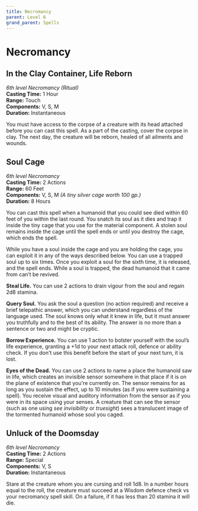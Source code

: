 ```yaml
---
title: Necromancy
parent: Level 6
grand_parent: Spells
---
```


# Necromancy

## In the Clay Container, Life Reborn
*6th level Necromancy (Ritual)*<br>
**Casting Time:** 1 Hour<br>
**Range:** Touch<br>
**Components:** V, S, M<br>
**Duration:** Instantaneous

You must have access to the corpse of a creature with its head attached before you can cast this spell. As a part of the casting, cover the corpse in clay. The next day, the creature will be reborn, healed of all ailments and wounds. 

## Soul Cage
*6th level Necromancy*<br>
**Casting Time:** 2 Actions<br>
**Range:** 60 Feet<br>
**Components:** V, S, M *(A tiny silver cage worth 100 gp.)*<br>
**Duration:** 8 Hours

You can cast this spell when a humanoid that you could see died within 60 feet of you within the last round. You snatch its soul as it dies and trap it inside the tiny cage that you use for the material component. A stolen soul remains inside the cage until the spell ends or until you destroy the cage, which ends the spell. 

While you have a soul inside the cage and you are holding the cage, you can exploit it in any of the ways described below. You can use a trapped soul up to six times. Once you exploit a soul for the sixth time, it is released, and the spell ends. While a soul is trapped, the dead humanoid that it came from can’t be revived.

**Steal Life.** You can use 2 actions to drain vigour from the soul and regain 2d8 stamina.

**Query Soul.** You ask the soul a question (no action required) and receive a brief telepathic answer, which you can understand regardless of the language used. The soul knows only what it knew in life, but it must answer you truthfully and to the best of its ability. The answer is no more than a sentence or two and might be cryptic.

**Borrow Experience.** You can use 1 action to bolster yourself with the soul’s life experience, granting a +1d to your next attack roll, defence or ability check. If you don't use this benefit before the start of your next turn, it is lost.

**Eyes of the Dead.** You can use 2 actions to name a place the humanoid saw in life, which creates an invisible sensor somewhere in that place if it is on the plane of existence that you're currently on. The sensor remains for as long as you sustain the effect, up to 10 minutes (as if you were sustaining a spell). You receive visual and auditory information from the sensor as if you were in its space using your senses. A creature that can see the sensor (such as one using *see invisibility* or *truesight*) sees a translucent image of the tormented humanoid whose soul you caged.

## Unluck of the Doomsday
*6th level Necromancy*<br>
**Casting Time:** 2 Actions<br>
**Range:** Special<br>
**Components:** V, S<br>
**Duration:** Instantaneous

Stare at the creature whom you are cursing and roll 1d8. In a number hours equal to the roll, the creature must succeed at a Wisdom defence check vs your necromancy spell skill. On a failure, if it has less than 20 stamina it will die.

